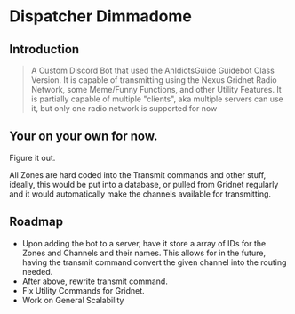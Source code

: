 # Dispatcher Dimmadome

## Introduction

> A Custom Discord Bot that used the AnIdiotsGuide Guidebot  Class Version. It is capable of transmitting using the Nexus Gridnet Radio Network, some Meme/Funny Functions, and other Utility Features. It is partially capable of multiple "clients", aka multiple servers can use it, but only one radio network is supported for now


## Your on your own for now. 
 Figure it out. 
 
 All Zones are hard coded into the Transmit commands and other stuff, ideally, this would be put into a database, or pulled from Gridnet regularly and it would automatically make the channels available for transmitting. 
 


## Roadmap

* Upon adding the bot to a server, have it store a array of IDs for the Zones and Channels and their names. This allows for in the future, having the transmit command convert the given channel into the routing needed. 
* After above, rewrite transmit command. 
* Fix Utility Commands for Gridnet. 
* Work on General Scalability

